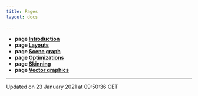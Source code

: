 ```yaml
---
title: Pages
layout: docs

---
```






* **page [Introduction](/docs/)** 
* **page [Layouts](/docs/pages/qsklayouts/#page-qsklayouts)** 
* **page [Scene graph](/docs/pages/qsknodes/#page-qsknodes)** 
* **page [Optimizations](/docs/pages/qskoptimizations/#page-qskoptimizations)** 
* **page [Skinning](/docs/pages/qskskinning/#page-qskskinning)** 
* **page [Vector graphics](/docs/pages/qskvectorgraphics/#page-qskvectorgraphics)** 



-------------------------------

Updated on 23 January 2021 at 09:50:36 CET

